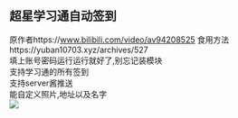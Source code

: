 ## 超星学习通自动签到
原作者https://www.bilibili.com/video/av94208525 食用方法https://yuban10703.xyz/archives/527  
填上账号密码运行运行就好了,别忘记装模块  
支持学习通的所有签到  
支持server酱推送  
能自定义照片,地址以及名字  
<img src="https://cdn.jsdelivr.net/gh/yuban10703/BlogImgdata/img/20200325023103.png"/>
